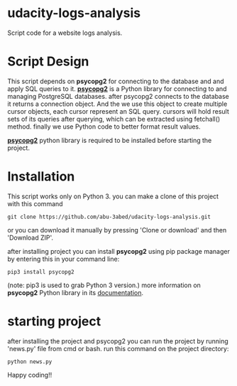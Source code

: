 # udacity-logs-analysis
Script code for a website logs analysis.

Script Design
=============
This script depends on **psycopg2** for connecting to the database and and apply SQL queries to it.
[**psycopg2**](http://initd.org/psycopg/) is a Python library for connecting to and managing PostgreSQL databases. after psycopg2 connects to the database it returns a connection object. And the we use this object to create multiple cursor objects, each cursor represent an SQL query. cursors will hold result sets of its queries after querying, which can be extracted using fetchall() method. finally we use Python code to better format result values.

[**psycopg2**](http://initd.org/psycopg/) python library is required to be installed before starting the project. 

Installation
============
This script works only on Python 3.
you can make a clone of this project with this command

	git clone https://github.com/abu-3abed/udacity-logs-analysis.git
or you can download it manually by pressing 'Clone or download' and then 'Download ZIP'.

after installing project you can install **psycopg2** using pip package manager by entering this in your command line:

	pip3 install psycopg2
	
(note: pip3 is used to grab Python 3 version.)
more information on **psycopg2** Python library in its [documentation](http://initd.org/psycopg/docs/).

starting project
================

after installing the project and psycopg2 you can run the project by running 'news.py' file from cmd or bash. run this command on the project directory:

	python news.py


Happy coding!!
